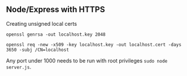 ## Node/Express with HTTPS

Creating unsigned local certs

```
openssl genrsa -out localhost.key 2048
```

```
openssl req -new -x509 -key localhost.key -out localhost.cert -days 3650 -subj /CN=localhost
```

Any port under 1000 needs to be run with root privileges `sudo node server.js`.
